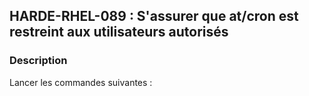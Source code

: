 ## HARDE-RHEL-089 : S'assurer que at/cron est restreint aux utilisateurs autorisés

### Description

Lancer les commandes suivantes :

